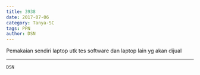 ```yaml
---
title: 3938
date: 2017-07-06
category: Tanya-SC
tags: PPN
author: DSN
---
```


Pemakaian sendiri laptop utk tes software dan laptop lain yg akan dijual

---



`DSN`
